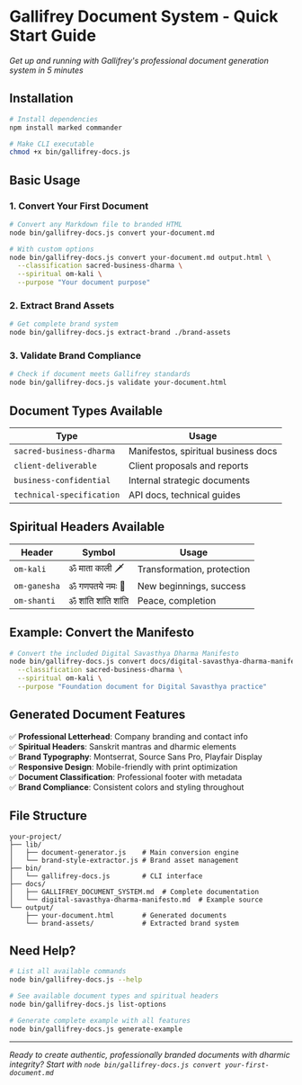 # Gallifrey Document System - Quick Start Guide

*Get up and running with Gallifrey's professional document generation system in 5 minutes*

## Installation

```bash
# Install dependencies
npm install marked commander

# Make CLI executable  
chmod +x bin/gallifrey-docs.js
```

## Basic Usage

### 1. Convert Your First Document

```bash
# Convert any Markdown file to branded HTML
node bin/gallifrey-docs.js convert your-document.md

# With custom options
node bin/gallifrey-docs.js convert your-document.md output.html \
  --classification sacred-business-dharma \
  --spiritual om-kali \
  --purpose "Your document purpose"
```

### 2. Extract Brand Assets

```bash
# Get complete brand system
node bin/gallifrey-docs.js extract-brand ./brand-assets
```

### 3. Validate Brand Compliance

```bash
# Check if document meets Gallifrey standards
node bin/gallifrey-docs.js validate your-document.html
```

## Document Types Available

| Type | Usage |
|---|---|
| `sacred-business-dharma` | Manifestos, spiritual business docs |
| `client-deliverable` | Client proposals and reports |
| `business-confidential` | Internal strategic documents |
| `technical-specification` | API docs, technical guides |

## Spiritual Headers Available

| Header | Symbol | Usage |
|---|---|---|
| `om-kali` | ॐ माता काली 🗡️ | Transformation, protection |
| `om-ganesha` | ॐ गणपतये नमः 🐘 | New beginnings, success |
| `om-shanti` | ॐ शांति शांति शांति | Peace, completion |

## Example: Convert the Manifesto

```bash
# Convert the included Digital Savasthya Dharma Manifesto
node bin/gallifrey-docs.js convert docs/digital-savasthya-dharma-manifesto.md \
  --classification sacred-business-dharma \
  --spiritual om-kali \
  --purpose "Foundation document for Digital Savasthya practice"
```

## Generated Document Features

✅ **Professional Letterhead**: Company branding and contact info  
✅ **Spiritual Headers**: Sanskrit mantras and dharmic elements  
✅ **Brand Typography**: Montserrat, Source Sans Pro, Playfair Display  
✅ **Responsive Design**: Mobile-friendly with print optimization  
✅ **Document Classification**: Professional footer with metadata  
✅ **Brand Compliance**: Consistent colors and styling throughout  

## File Structure

```
your-project/
├── lib/
│   ├── document-generator.js    # Main conversion engine
│   └── brand-style-extractor.js # Brand asset management
├── bin/
│   └── gallifrey-docs.js        # CLI interface
├── docs/
│   ├── GALLIFREY_DOCUMENT_SYSTEM.md  # Complete documentation
│   └── digital-savasthya-dharma-manifesto.md  # Example source
└── output/
    ├── your-document.html       # Generated documents
    └── brand-assets/            # Extracted brand system
```

## Need Help?

```bash
# List all available commands
node bin/gallifrey-docs.js --help

# See available document types and spiritual headers
node bin/gallifrey-docs.js list-options

# Generate complete example with all features
node bin/gallifrey-docs.js generate-example
```

---

*Ready to create authentic, professionally branded documents with dharmic integrity? Start with `node bin/gallifrey-docs.js convert your-first-document.md`*